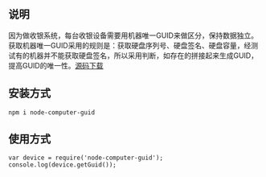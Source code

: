 ## 说明

因为做收银系统，每台收银设备需要用机器唯一GUID来做区分，保持数据独立。获取机器唯一GUID采用的规则是：获取硬盘序列号、硬盘签名、硬盘容量，经测试有的机器并不能获取硬盘签名，所以采用判断，如存在的拼接起来生成GUID，提高GUID的唯一性。<a href="https://github.com/Tanghailun/node-computer-guid">源码下载</a>

## 安装方式
```
npm i node-computer-guid
```

## 使用方式
```
var device = require('node-computer-guid');
console.log(device.getGuid());
```